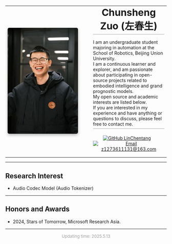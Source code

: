 <table style="border: none; border-collapse: collapse; width: 100%;">
  <tr style="border: none;">
    <td style="border: none; width: 240px; vertical-align: middle; padding-right: 20px;">
      <img src="../images/ChunshengZuo休闲.jpg" alt="Chunsheng Zuo Profile Photo" width="220px" style="box-shadow: 0px 4px 10px rgba(0, 0, 0, 0.3); border-radius: 5px;" />
    </td>
    <td style="border: none; vertical-align: middle;">
      <h1 style="margin-top: 0; text-align: center; font-size: 30px; border-bottom: 2px solid #ccc; padding-bottom: 5px; margin-bottom: 15px;">Chunsheng Zuo (左春生)</h1>
      <p style="text-align: left; font-size: 14px; border-bottom: 2px solid #ccc; margin-top: 10px; padding-bottom: 5px; margin-bottom:20px;">I am an undergraduate student majoring in automation at the School of Robotics, Beijing Union University.<br>
      I am a continuous learner and explorer, and am passionate about participating in open-source projects related to embodied intelligence and grand prognostic models.<br>
      My open source and academic interests are listed below.<br>
      If you are interested in my experience and have anything or questions to discuss, please feel free to contact me.</p>
      <p style="text-align: center; font-size: 14px;">
        <a href="https://github.com/LinChentang" target="_blank" rel="noopener noreferrer"><img src="https://img.shields.io/badge/GitHub-LinChentang-blue" alt="GitHub LinChentang"></a>
        &nbsp;&nbsp;
        <a href="mailto:z1273611131@163.com"><img src="https://img.shields.io/badge/Email-z1273611131@163.com-red" alt="Email z1273611131@163.com"></a>
      </p>
    </td>
  </tr>
</table>

---

## Research Interest
* Audio Codec Model (Audio Tokenizer)

---

## Honors and Awards
* 2024, Stars of Tomorrow, Microsoft Research Asia.

---

<p style="text-align:center; font-size:small; color:#A0A0A0;">
  Updating time: 2025.5.13
</p>
